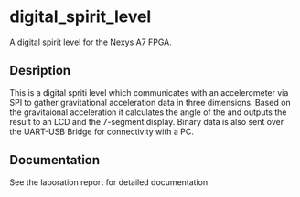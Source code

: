 # digital_spirit_level
A digital spirit level for the Nexys A7 FPGA.

## Desription
This is a digital spriti level which communicates with an accelerometer via SPI to gather gravitational acceleration data in three dimensions.
Based on the gravitaional acceleration it calculates the angle of the and outputs the result to an LCD and the 7-segment display.
Binary data is also sent over the UART-USB Bridge for connectivity with a PC.

## Documentation
See the laboration report for detailed documentation 
